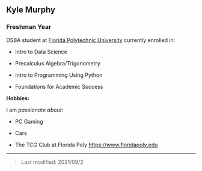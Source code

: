 ## Kyle Murphy

### Freshman Year 

DSBA student at [Florida Polytechnic University](https://www.floridapoly.edu) currently enrolled in: 

- Intro to Data Science

- Precalculus Algebra/Trigonometry

- Intro to Programming Using Python

- Foundations for Academic Success

**Hobbies:**

I am _passionate about_: 

- PC Gaming

- Cars

- The TCG Club at Florida Poly <https://www.floridapoly.edu>

***

> Last modified: 2021/09/2